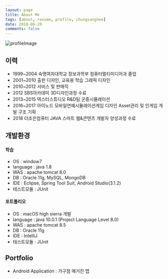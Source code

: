```yaml
---
layout: page
title: About Me
tags: [about, resume, profile, chungsanghee]
date: 2018-06-20
comments: false
---
```

![profileImage](IMG_9464.jpg "profile")

## 이력
* 1999~2004 숙명여자대학교 정보과학부 컴퓨터멀티미디어과 졸업
* 2001~2010 출판 디자인, 교육용 학습 그래픽 디자인
* 2010~2012 서비스 및 판매직
* 2012 SBS아카데미 3D디자인과정 수료
* 2013~2015 덱스터스튜디오 R&D팀 군중시뮬레이션
* 2016~2017 아이노드 모바일연예시뮬레이션게임 디자인 Asset관리 및 인게임 개발 구조 기획
* 2018 더조은컴퓨터 JAVA 스마트 웹&콘텐츠 개발자 양성과정 수료

## 개발환경 

#### 학습
* OS : window7
* language : java 1.8
* WAS : apache tomcat 8.0
* DB : Oracle 11g, MySQL, MongoDB
* IDE : Eclipse, Spring Tool Suit, Android Studio(3.1.2)
* 테스트모듈 : JUnit 

#### 포트폴리오
* OS : macOS high sierra 개발
* language : java 10.0.1 (Project Language Level 8.0)
* WAS : apache tomcat 8.5
* DB : Oracle 11g
* IDE : IntelliJ
* 테스트모듈 : JUnit

## Portfolio
* Android Application : 가구점 매거진 앱

